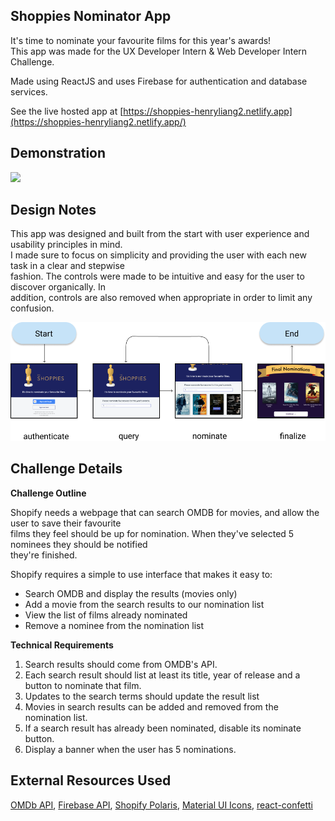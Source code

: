 ## Shoppies Nominator App
It's time to nominate your favourite films for this year's awards!  
This app was made for the UX Developer Intern & Web Developer Intern Challenge.
  
Made using ReactJS and uses Firebase for authentication and database services.  
  
See the live hosted app at [https://shoppies-henryliang2.netlify.app](https://shoppies-henryliang2.netlify.app/)

## Demonstration
![](public/demo.gif)
  
## Design Notes  
This app was designed and built from the start with user experience and usability principles in mind.  
I made sure to focus on simplicity and providing the user with each new task in a clear and stepwise  
fashion. The controls were made to be intuitive and easy for the user to discover organically. In  
addition, controls are also removed when appropriate in order to limit any confusion.

![](public/ux-flow.png)
  
## Challenge Details
**Challenge Outline**  
  
Shopify needs a webpage that can search ​OMDB​ for movies, and allow the user to save their favourite  
films they feel should be up for nomination. When they've selected 5 nominees they should be notified  
they're finished.
  
Shopify requires a simple to use interface that makes it easy to:  
* Search OMDB and display the results (movies only)  
* Add a movie from the search results to our nomination list 
* View the list of films already nominated
* Remove a nominee from the nomination list
  
**Technical Requirements**
1. Search results should come from OMDB's API.
2. Each search result should list at least its title, year of release and a button to nominate that film.
3. Updates to the search terms should update the result list
4. Movies in search results can be added and removed from the nomination list.
5. If a search result has already been nominated, disable its nominate button.
6. Display a banner when the user has 5 nominations.

## External Resources Used
[OMDb API](http://www.omdbapi.com/), [Firebase API](https://firebase.google.com/), [Shopify Polaris](https://polaris.shopify.com/), [Material UI Icons](https://material-ui.com/), [react-confetti](https://www.npmjs.com/package/react-confetti)

